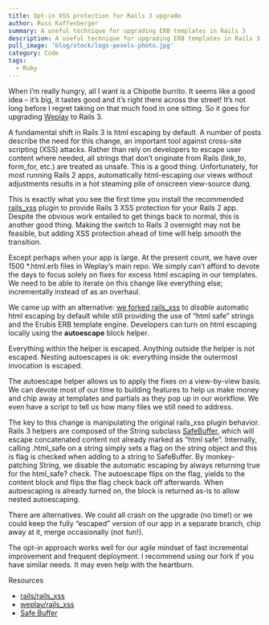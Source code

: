 ```yaml
---
title: Opt-in XSS protection for Rails 3 upgrade
author: Ross Kaffenberger
summary: A useful technique for upgrading ERB templates in Rails 3
description: A useful technique for upgrading ERB templates in Rails 3
pull_image: 'blog/stock/logs-pexels-photo.jpg'
category: Code
tags:
  - Ruby
---
```

When I’m really hungry, all I want is a Chipotle burrito. It seems like a good idea – it’s big, it tastes good and it’s right there across the street! It’s not long before I regret taking on that much food in one sitting. So it goes for upgrading [Weplay][1] to Rails 3.

A fundamental shift in Rails 3 is html escaping by default. A number of posts describe the need for this change, an important tool against cross-site scripting (XSS) attacks. Rather than rely on developers to escape user content where needed, all strings that don’t originate from Rails (link_to, form_for, etc.) are treated as unsafe. This is a good thing. Unfortunately, for most running Rails 2 apps, automatically html-escaping our views without adjustments results in a hot steaming pile of onscreen view-source dung.

This is exactly what you see the first time you install the recommended [rails_xss][2] plugin to provide Rails 3 XSS protection for your Rails 2 app. Despite the obvious work entailed to get things back to normal, this is another good thing. Making the switch to Rails 3 overnight may not be feasible, but adding XSS protection ahead of time will help smooth the transition.

Except perhaps when your app is large. At the present count, we have over 1500 \*.html.erb files in Weplay’s main repo. We simply can’t afford to devote the days to focus solely on fixes for excess html escaping in our templates. We need to be able to iterate on this change like everything else; incrementally instead of as an overhaul.

We came up with an alternative: [we forked rails_xss][3] to *disable* automatic html escaping by default while still providing the use of “html safe” strings and the Erubis ERB template engine. Developers can turn on html escaping locally using the **autoescape** block helper.

Everything within the helper is escaped. Anything outside the helper is not escaped. Nesting autoescapes is ok: everything inside the outermost invocation is escaped.

The autoescape helper allows us to apply the fixes on a view-by-view basis. We can devote most of our time to building features to help us make money and chip away at templates and partials as they pop up in our workflow. We even have a script to tell us how many files we still need to address.

The key to this change is manipulating the original rails_xss plugin behavior. Rails 3 helpers are composed of the String subclass [SafeBuffer][4], which will escape concatenated content not already marked as “html safe”. Internally, calling .html_safe on a string simply sets a flag on the string object and this is flag is checked when adding to a string to SafeBuffer. By monkey-patching String, we disable the automatic escaping by always returning true for the html_safe? check. The autoescape flips on the flag, yields to the content block and flips the flag check back off afterwards. When autoescaping is already turned on, the block is returned as-is to allow nested autoescaping.

There are alternatives. We could all crash on the upgrade (no time!) or we could keep the fully “escaped” version of our app in a separate branch, chip away at it, merge occasionally (not fun!).

The opt-in approach works well for our agile mindset of fast incremental improvement and frequent deployment. I recommend using our fork if you have similar needs. It may even help with the heartburn.

Resources

* [rails/rails_xss][5]
* [weplay/rails_xss][6]
* [Safe Buffer][7]

[1]:	http://www.weplay.com
[2]:	https://github.com/rails/rails_xss
[3]:	https://github.com/weplay/rails_xss
[4]:	http://yehudakatz.com/2010/02/01/safebuffers-and-rails-3-0/
[5]:	https://github.com/rails/rails_xss
[6]:	https://github.com/weplay/rails_xss
[7]:	http://yehudakatz.com/2010/02/01/safebuffers-and-rails-3-0/
